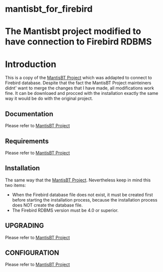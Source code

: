 # mantisbt_for_firebird
The Mantisbt project modified to have connection to Firebird RDBMS
==================================================================

Introduction
============

This is a copy of the [MantisBT Project](https://github.com/mantisbt/mantisbt) which was addapted to connect to Firebird database.
Despite that the fact the MantisBT Project mainteiners didnt' want to merge the changes that I have made, all modifications work fine.
It can be downloaed and procced with the installation exactly the same way it would be do with the original project.

Documentation
-------------

Please refer to [MantisBT Project](https://github.com/mantisbt/mantisbt)

Requirements
------------

Please refer to [MantisBT Project](https://github.com/mantisbt/mantisbt)

Installation
------------

The same way that the [MantisBT Project](https://github.com/mantisbt/mantisbt).
Nevertheless keep in mind this two items:
- When the Firebird database file does not exist, it must be created first before starting the installation process, because the installation process does NOT create the database file.
- The Firebird RDBMS version must be 4.0 or superior.

UPGRADING
---------

Please refer to [MantisBT Project](https://github.com/mantisbt/mantisbt)

CONFIGURATION
-------------

Please refer to [MantisBT Project](https://github.com/mantisbt/mantisbt)

